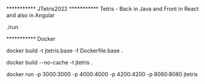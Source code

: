 *********** JTetris2022
*********** Tetris - Back in Java and Front in React and also in Angular

./run

 *********** Docker

docker build -t jtetris.base -f Dockerfile.base .

docker build --no-cache -t jtetris .

docker run -p 3000:3000 -p 4000:4000 -p 4200:4200 -p 8080:8080 jtetris
